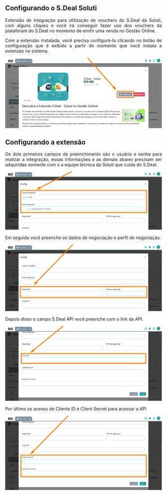 <div style="text-align: justify">

## Configurando o S.Deal Soluti

Extensão de integração para utilização de vouchers do S.Deal da Soluti, com alguns cliques e você irá conseguir fazer uso dos vouchers da plataforam do S.Deal no momento de emitir uma venda no Gestão Online.

Com a extensão instalada, você precisa configurá-la clicando no botão de configuração que é exibido a partir do momento que você instala a extensão no sistema.

![](https://github.com/Gestao-Online/public-docs/blob/41cad540b95bd1e839cc44b988b83f02836b9937/erp-v2/assets/marketplace/sdeal_soluti/extensao_sdeal_02.png?raw=true)

## Configurando a extensão

Os dois primeiros campos de preenchimento são o usuário e senha para realizar a integração, essas informações e as demais abaixo precisam ser adquiridas somente com o a equipe técnica da Soluti que cuida do S.Deal.

![](https://github.com/Gestao-Online/public-docs/blob/41cad540b95bd1e839cc44b988b83f02836b9937/erp-v2/assets/marketplace/sdeal_soluti/extensao_sdeal_03.png?raw=true)

Em seguida você preenche os dados de negociação e perfil de negociação.

![](https://github.com/Gestao-Online/public-docs/blob/41cad540b95bd1e839cc44b988b83f02836b9937/erp-v2/assets/marketplace/sdeal_soluti/extensao_sdeal_04.png?raw=true)

Depois disso o campo S.Deal API você preenche com o link da API.

![](https://github.com/Gestao-Online/public-docs/blob/41cad540b95bd1e839cc44b988b83f02836b9937/erp-v2/assets/marketplace/sdeal_soluti/extensao_sdeal_05.png?raw=true)

Por último os acesso de Cliente ID e Client Secret para acessar a API

![](https://github.com/Gestao-Online/public-docs/blob/41cad540b95bd1e839cc44b988b83f02836b9937/erp-v2/assets/marketplace/sdeal_soluti/extensao_sdeal_06.png?raw=true)

</div>